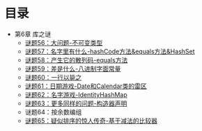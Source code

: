 # 目录

* 第6章 库之谜
   * [谜题56：大问题-不可变类型](谜题56.大问题-不可变类型.md)
   * [谜题57：名字里有什么-hashCode方法&equals方法&HashSet](谜题57.名字里有什么-hashCode方法&equals方法&HashSet.md)
   * [谜题58：产生它的散列码-equals方法](谜题58.产生它的散列码-equals方法.md)
   * [谜题59：差是什么-八进制字面常量](谜题59.什么是差-八进制字面常量.md)
   * [谜题60：一行以毙之](谜题60.一行的方法.md)
   * [谜题61：日期游戏-Date和Calendar类的雷区](谜题61.日期游戏-Date和Calendar类的雷区.md)
   * [谜题62：名字游戏-IdentityHashMap](谜题62.名字游戏-IdentityHashMap.md)
   * [谜题63：更多同样的问题-构造器声明](谜题63.更多同样的问题-构造器声明.md)
   * 谜题64：按余数编组
   * [谜题65：疑似排序的惊人传奇-基于减法的比较器](谜题65.一种疑似排序的惊人传奇-基于减法的比较器.md)
